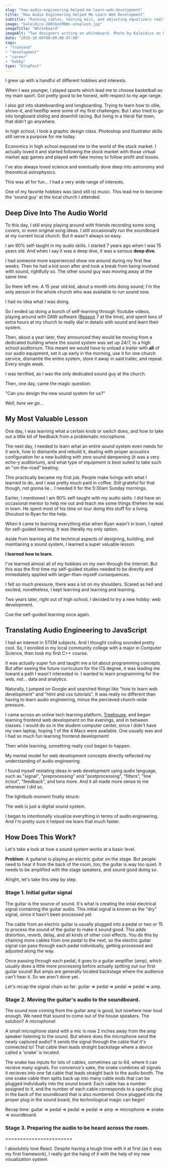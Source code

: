 ```yaml
---
slug: "how-audio-engineering-helped-me-learn-web-development"
title: "How Audio Engineering Helped Me Learn Web Development"
subtitle: "Running cables, testing mics, and adjusting equalizers really helped in my understanding of Javascript."
image: "kaleidico-26MJGnCM0Wc-unsplash.jpg"
imageTitle: "Whiteboard"
imageAlt: "Two designers writing on whiteboard. Photo by Kaleidico on Unsplash"
date: "2019-10-09T00:00:00-07:00"
tags:
- "frontend"
- "development"
- "career"
- "hobby"
type: "blogPost"
--- 
```


I grew up with a handful of different hobbies and interests.

When I was younger, I played sports which lead me to choose basketball as my main sport. Got pretty good to be honest, with respect to my age range.

I also got into skateboarding and longboarding. Trying to learn how to ollie, shove-it, and heelflip were some of my first challenges. But I also tried to go into longboard sliding and downhill racing. But living in a literal flat town, that didn't go anywhere.

In high school, I took a graphic design class. Photoshop and Illustrator skills still serve a purpose for me today.

Economics in high school exposed me to the world of the stock market. I actually loved it and started following the stock market with those virtual market app games and played with fake money to follow profit and losses.

I've also always loved science and eventually dove deep into astronomy and theoretical astrophysics.

  

This was all for fun... I had a very wide range of interests.

  

One of my favorite hobbies was (and still is) music. This lead me to become the 'sound guy' at the local church I attended.

  

## Deep Dive Into The Audio World

  

To this day, I still enjoy playing around with friends recording some song covers, or even original song ideas. I still occasionally run the soundboard at my current local church. But it wasn't always so easy.

  

I am 90% self-taught in my audio skills. I started 7 years ago when I was 15 years old. And when I say it was a deep dive, it was a serious **deep dive**.

  

I had someone more experienced show me around during my first few weeks. Then he had a kid soon after and took a break from being involved with sound, rightfully so. The other sound guy was moving away at the same time.

  

So there left me. A 15 year old kid, about a month into doing sound; I'm the only person in the whole church who was available to run sound now.

  

I had no idea what I was doing.

  

So I ended up doing a bunch of self-learning through Youtube videos, playing around with DAW software ([Reason](https://www.reasonstudios.com/) 7 at the time), and spent tons of extra hours at my church to really dial in details with sound and learn their system.

  

Then, about a year later, they announced they would be moving from a dedicated building where the sound system was set up 24/7, to a high school auditorium. This meant we would have to unload a trailer with **all** of our audio equipment, set it up early in the morning, use it for one church service, dismantle the entire system, store it away in said trailer, and repeat. Every single week.

  

I was terrified, as I was the only dedicated sound guy at the church.

  

Then, one day, came the magic question:

  

"Can you design the new sound system for us?"

  

_Well, here we go..._

  

## My Most Valuable Lesson

  

One day, I was learning what a certain knob or switch does, and how to take out a little bit of feedback from a problematic microphone.

  

The next day, I needed to learn what an entire sound system even needs for it work, how to dismantle and rebuild it, dealing with proper acoustics configuration for a new building with zero sound dampening (it was a very echo-y auditorium), and what type of equipment is best suited to take such an "on-the-road" beating.

  

This practically became my first job. People make livings with what I learned to do, and I was pretty much paid in coffee. Still grateful for that though, not gonna lie... I needed it for the 5:30am Sunday mornings.

  

Earlier, I mentioned I am 90% self-taught with my audio skills. I did have an occasional mentor to help me out and teach me some things if/when he was in town. He spent most of his time on tour doing this stuff for a living. Shoutout to Ryan for the help.

  

When it came to learning everything else when Ryan wasn't in town, I opted for self-guided learning. It was literally my only option.

  

Aside from learning all the technical aspects of designing, building, and maintianing a sound system, I learned a super valuable lesson.

  

**I learned how to learn.**

  

I've learned almost all of my hobbies on my own through the internet. But this was the first time my self-guided studies needed to be directly and immediately applied with larger-than-myself consequences.

  

I felt so much pressure, there was a lot on my shoulders. Scared as hell and excited, nonetheless, I kept learning and learning and learning.

  

Two years later, right out of high school, I decided to try a new hobby: web development.

  

Cue the self-guided learning once again.

  

## Translating Audio Engineering to JavaScript

  

I had an interest in STEM subjects. And I thought coding sounded pretty cool. So, I enrolled in my local community college with a major in Computer Science, then took my first C++ course.

  

It was actually super fun and taught me a lot about programming concepts. But after seeing the future curriculum for the CS degree, it was leading me toward a path I wasn't interested in. I wanted to learn programming for the web, not... data and analytics.

  

Naturally, I jumped on Google and searched things like "how to learn web development" and "html and css tutorials". It was really no different than having to learn audio engineering, minus the percieved church-wide pressure.

  

I came across an online tech learning platform, [Treehouse](https://teamtreehouse.com/), and began learning frontend web development on the evenings, and in between classes. I would do so in the student computer center, since I didn't have my own laptop, hoping 1 of the 4 Macs were available. One usually was and I had so much fun learning frontend development!

  

Then while learning, something really cool began to happen.

  

My mental model for web development concepts directly reflected my understanding of audio engineering.

  

I found myself restating ideas in web development using audio language, such as "signal", "preprocessing" and "postprocessing", "filters", "line in/out", "feedback", and tons more. And it all made more sense to me whenever I did so.

  

The lightbulb moment finally struck:

  

The web is just a digital sound system.

  

I began to intentionally visualize everything in terms of audio engineering. And I'm pretty sure it helped me learn that much faster.

  

## How Does This Work?

  

Let's take a look at how a sound system works at a basic level.

  

**Problem**: A guitarist is playing an electric guitar on the stage. But people need to hear it from the back of the room, too; the guitar is way too quiet. It needs to be amplified with the stage speakers, and sound good doing so.

  

Alright, let's take this step by step.

  

### Stage 1. Initial guitar signal

  

The guitar is the source of sound. It's what is creating the intial electrical signal containing the guitar audio. This initial signal is known as the "dry" signal, since it hasn't been processed yet.

  

The cable from an electric guitar is usually plugged into a pedal or two or 15 to process the sound of the guitar to make it sound good. This adds distortion, reverb, delay, and all kinds of other cool effects. You do this by chaining more cables from one pedal to the next, so the electric guitar signal can pass through each pedal individually, getting processed and adjusted along the way.

  

Once passing through each pedal, it goes to a guitar amplifier (amp), which usually does a little more processing before actually spitting out our first guitar sound! But amps are generally located backstage where the audience can't hear it. So we aren't done yet.

  

Let's recap the signal chain so far: guitar => pedal => pedal => pedal => amp.

  

### Stage 2. Moving the guitar's audio to the soundboard.

  

The sound now coming from the guitar amp is good, but nowhere near loud enough. We need that sound to come out of the house speakers. The solution? A microphone!

  

A small microphone stand with a mic is now 2 inches away from the amp speaker listening to the sound. But where does the microphone send the newly captured audio? It sends the signal through the cable that it's connected to! That cable then leads straight backstage where a device called a 'snake' is located.

  

The snake has inputs for lots of cables, sometimes up to 64, where it can recieve many signals. For convience's sake, the snake combines all signals it recieves into one fat cable that leads straight back to the audio booth. The one snake cable then splits back up into many cable ends that can be plugged individually into the sound board. Each cable has a number assigned to it, and the number of each cable corresponds to a specific plug in the back of the soundboard that is also numbered. Once plugged into the proper plug in the sound board, the technological magic can begin!

  

Recap time: guitar => pedal => pedal => pedal => amp => microphone => snake => soundboard.

  

### Stage 3. Preparing the audio to be heard across the room.

  

=======================

  

I absolutely love React. Despite having a tough time with it at first (as it was my first framework), I really got the hang of it with the help of my new visualization system.
<!--stackedit_data:
eyJoaXN0b3J5IjpbLTk3Nzg5MjcxNV19
-->